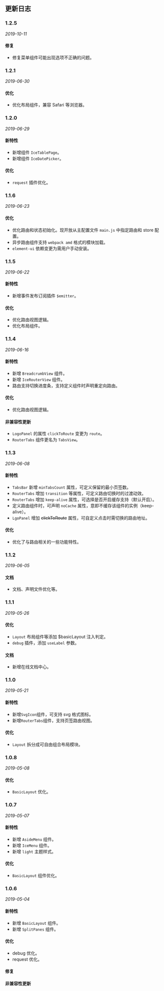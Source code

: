 ## 更新日志

### 1.2.5

_2019-10-11_

#### 修复

- 修复菜单组件可能出现选项不正确的问题。

### 1.2.1

_2019-06-30_

#### 优化

- 优化布局组件，兼容 Safari 等浏览器。

### 1.2.0

_2019-06-29_

#### 新特性

- 新增组件 `IceTablePage`。
- 新增组件 `IceDatePicker`。

#### 优化

- `request` 插件优化。

### 1.1.6

_2019-06-23_

#### 优化

- 优化路由和状态初始化。现开放从主配置文件 `main.js` 中指定路由和 store 配置。
- 异步路由组件支持 `webpack amd` 格式的模块加载。
- `element-ui` 依赖变更为需用户手动安装。

### 1.1.5

_2019-06-22_

#### 新特性

- 新增事件发布订阅插件 `$emitter`。

#### 优化

- 优化路由视图逻辑。
- 优化布局组件。

### 1.1.4

_2019-06-16_

#### 新特性

- 新增 `BreadcrumbView` 组件。
- 新增 `IceRouterView` 组件。
- 路由支持切换进度条，支持定义组件时声明重定向路由。

#### 优化

- 优化路由视图逻辑。

#### 非兼容性更新

- `LogoPanel` 的属性 `clickToRoute` 变更为 `route`。
- `RouterTabs` 组件更名为 `TabsView`。

### 1.1.3

_2019-06-08_

#### 新特性

- `TabsBar` 新增 `minTabsCount` 属性，可定义保留的最小页签数。
- `RouterTabs` 增加 `transition` 等属性，可定义路由切换时的过渡动效。
- `RouterTabs` 增加 `keep-alive` 属性，可选择是否开启缓存支持（默认开启）。
- 定义路由组件时，可声明 `noCache` 属性，意即不缓存该组件的实例（keep-alive）。
- `LgoPanel` 增加 ~~clickToRoute~~ 属性，可自定义点击时需切换的路由地址。

#### 优化

- 优化了与路由相关的一些功能特性。

### 1.1.2

_2019-06-05_

#### 文档

- 文档、声明文件优化等。

### 1.1.1

_2019-05-26_

#### 优化

- `Layout` 布局组件等添加 \$basicLayout 注入判定。
- `debug` 插件，添加 `useLabel` 参数。

#### 文档

- 新增在线文档中心。

### 1.1.0

_2019-05-21_

#### 新特性

- 新增`SvgIcon`组件，可支持 svg 格式图标。
- 新增`RouterTabs`组件，支持页签路由视图。

#### 优化

- `Layout` 拆分成可自由组合布局模块。

### 1.0.8

_2019-05-08_

#### 优化

- `BasicLayout` 优化。

### 1.0.7

_2019-05-07_

#### 新特性

- 新增 `AsideMenu` 组件。
- 新增 `IceMenu` 组件。
- 新增 `light` 主题样式。

#### 优化

- `BasicLayout` 组件优化。

### 1.0.6

_2019-05-04_

#### 新特性

- 新增 `BasicLayout` 组件。
- 新增 `SplitPanes` 组件。

#### 优化

- debug 优化。
- request 优化。

#### 修复

#### 非兼容性更新

